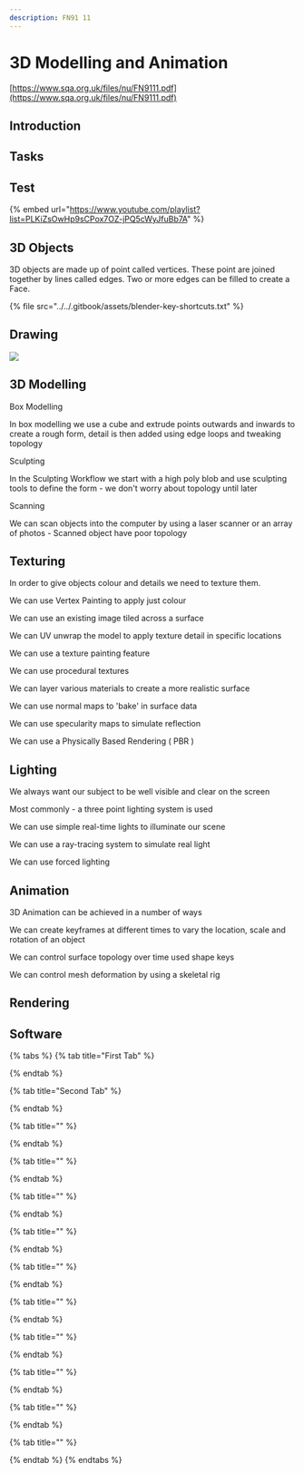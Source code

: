 ```yaml
---
description: FN91 11
---
```


# 3D Modelling and Animation

[https://www.sqa.org.uk/files/nu/FN9111.pdf](https://www.sqa.org.uk/files/nu/FN9111.pdf)

## Introduction

## Tasks

## Test

{% embed url="https://www.youtube.com/playlist?list=PLKiZsOwHp9sCPox7OZ-jPQ5cWyJfuBb7A" %}



## 3D Objects

3D objects are made up of point called vertices. These point are joined together by lines called edges. Two or more edges can be filled to create a Face.

{% file src="../../.gitbook/assets/blender-key-shortcuts.txt" %}

## Drawing



![](https://davidneat.files.wordpress.com/2014/08/brickunit1_sh1_300dpi-1280.jpg)

## 3D Modelling

Box Modelling

In box modelling we use a cube and extrude points outwards and inwards to create a rough form, detail is then added using edge loops and tweaking topology

Sculpting

In the Sculpting Workflow we start with a high poly blob and use sculpting tools to define the form - we don't worry about topology until later

Scanning

We can scan objects into the computer by using a laser scanner or an array of photos - Scanned object have poor topology

## Texturing

In order to give objects colour and details we need to texture them. 

We can use Vertex Painting to apply just colour

We can use an existing image tiled across a surface

We can UV unwrap the model to apply texture detail in specific locations

We can use a texture painting feature

We can use procedural textures

We can layer various materials to create a more realistic surface

We can use normal maps to 'bake' in surface data

We can use specularity maps to simulate reflection

We can use a Physically Based Rendering \( PBR \)

## Lighting

We always want our subject to be well visible and clear on the screen

Most commonly - a three point lighting system is used

We can use simple real-time lights to illuminate our scene

We can use a ray-tracing system to simulate real light

We can use forced lighting

## Animation

3D Animation can be achieved in a number of ways

We can create keyframes at different times to vary the location, scale and rotation of an object

We can control surface topology over time used shape keys

We can control mesh deformation by using a skeletal rig

## Rendering



## Software

{% tabs %}
{% tab title="First Tab" %}

{% endtab %}

{% tab title="Second Tab" %}

{% endtab %}

{% tab title="" %}

{% endtab %}

{% tab title="" %}

{% endtab %}

{% tab title="" %}

{% endtab %}

{% tab title="" %}

{% endtab %}

{% tab title="" %}

{% endtab %}

{% tab title="" %}

{% endtab %}

{% tab title="" %}

{% endtab %}

{% tab title="" %}

{% endtab %}

{% tab title="" %}

{% endtab %}

{% tab title="" %}

{% endtab %}
{% endtabs %}

